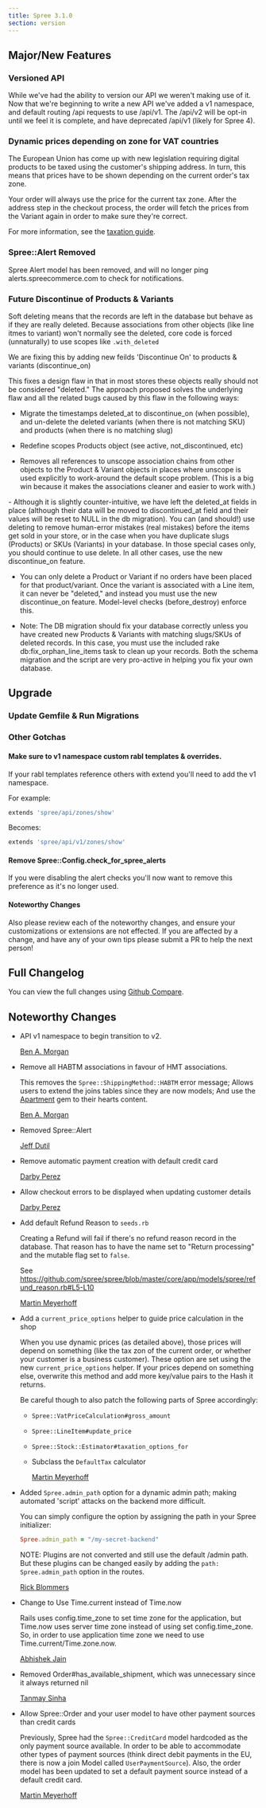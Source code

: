 ```yaml
---
title: Spree 3.1.0
section: version
---
```


## Major/New Features

### Versioned API

While we've had the ability to version our API we weren't making use of it.
Now that we're beginning to write a new API we've added a v1 namespace,
and default routing /api requests to use /api/v1.  The /api/v2 will be opt-in
until we feel it is complete, and have deprecated /api/v1 (likely for Spree 4).

### Dynamic prices depending on zone for VAT countries

The European Union has come up with new legislation requiring digital products
to be taxed using the customer's shipping address. In turn, this means that prices
have to be shown depending on the current order's tax zone.

Your order will always use the price for the current tax zone. After the address step in
the checkout process, the order will fetch the prices from the Variant again in order to
make sure they're correct.

For more information, see the [taxation guide](https://guides.spreecommerce.com/developer/taxation.html).

### Spree::Alert Removed

Spree Alert model has been removed, and will no longer ping alerts.spreecommerce.com
to check for notifications.

### Future Discontinue of Products & Variants
Soft deleting means that the records are left in the database but behave as if they are really deleted. Because associations from other objects (like line itmes to variant) won't normally see the deleted, core code is forced (unnaturally) to use scopes like ```.with_deleted```

We are fixing this by adding new feilds 'Discontinue On' to products & variants (discontinue_on)

This fixes a design flaw in that in most stores these objects really should not be considered "deleted."  The approach proposed solves the underlying flaw and all the related bugs caused by this flaw in the following ways:

- Migrate the timestamps deleted_at to discontinue_on (when possible), and un-delete the deleted variants (when there is not matching SKU) and products (when there is no matching slug)

- Redefine scopes Products object (see active, not_discontinued, etc)

- Removes all references to unscope association chains from other objects to the Product & Variant objects in places where unscope is used explicitly to work-around the default scope problem. (This is a big win because it makes the associations cleaner and easier to work with.)

- Although it is slightly counter-intuitive, we have left the deleted_at fields in place (although their data will be moved to discontinued_at field and their values will be reset to NULL in the db migration). You can (and should!) use deleting to remove human-error mistakes (real mistakes) before the items get sold in your store, or in the case when you have duplicate slugs (Products) or SKUs (Variants) in your database. In those special cases only, you should continue to use delete. In all other cases, use the new discontinue_on feature.

- You can only delete a Product or Variant if no orders have been placed for that product/variant. Once the variant is associated with a Line item, it can never be "deleted," and instead you must use the new discontinue_on feature. Model-level checks (before_destroy) enforce this.

- Note: The DB migration should fix your database correctly unless you have created new Products & Variants with matching slugs/SKUs of deleted records. In this case, you must use the included rake db:fix_orphan_line_items task to clean up your records. Both the schema migration and the script are very pro-active in helping you fix your own database.



## Upgrade

### Update Gemfile & Run Migrations

### Other Gotchas

#### Make sure to v1 namespace custom rabl templates & overrides.

If your rabl templates reference others with extend you'll need to add the v1 namespace.

For example:

```ruby
extends 'spree/api/zones/show'
```

Becomes:

```ruby
extends 'spree/api/v1/zones/show'
```

#### Remove Spree::Config.check_for_spree_alerts

If you were disabling the alert checks you'll now want to remove this preference as it's no longer used.

#### Noteworthy Changes

Also please review each of the noteworthy changes, and ensure your customizations
or extensions are not effected. If you are affected by a change, and have any
of your own tips please submit a PR to help the next person!

## Full Changelog

You can view the full changes using [Github Compare](https://github.com/spree/spree/compare/3-0-stable...3-1-stable).

## Noteworthy Changes

* API v1 namespace to begin transition to v2.

    [Ben A. Morgan](https://github.com/spree/spree/pull/6046)

* Remove all HABTM associations in favour of HMT associations.

    This removes the `Spree::ShippingMethod::HABTM` error message;
    Allows users to extend the joins tables since they are now models;
    And use the [Apartment](https://github.com/influitive/apartment) gem to their hearts content.

    [Ben A. Morgan](https://github.com/spree/spree/pull/6627)

* Removed Spree::Alert

    [Jeff Dutil](https://github.com/spree/spree/pull/6516)

* Remove automatic payment creation with default credit card

    [Darby Perez](https://github.com/spree/spree/pull/6601)

* Allow checkout errors to be displayed when updating customer details

    [Darby Perez](https://github.com/spree/spree/pull/6604)

* Add default Refund Reason to `seeds.rb`

  Creating a Refund will fail if there's no refund reason record in the database. That
  reason has to have the name set to "Return processing" and the mutable flag set to `false`.

  See https://github.com/spree/spree/blob/master/core/app/models/spree/refund_reason.rb#L5-L10

    [Martin Meyerhoff](https://github.com/spree/spree/pull/6528)

* Add a `current_price_options` helper to guide price calculation in the shop

  When you use dynamic prices (as detailed above), those prices will depend on something
  (like the tax zon of the current order, or whether your customer is a business customer).
  These option are set using the new `current_price_options` helper. If your prices depend on
  something else, overwrite this method and add more key/value pairs to the Hash it returns.

  Be careful though to also patch the following parts of Spree accordingly:

  * `Spree::VatPriceCalculation#gross_amount`
  * `Spree::LineItem#update_price`
  * `Spree::Stock::Estimator#taxation_options_for`
  * Subclass the `DefaultTax` calculator

    [Martin Meyerhoff](https://github.com/spree/spree/pull/6662)

* Added `Spree.admin_path` option for a dynamic admin path; making automated 'script' attacks on the backend more difficult.

  You can simply configure the option by assigning the path in your Spree initializer:
  ```ruby
  Spree.admin_path = "/my-secret-backend"
  ```

  NOTE: Plugins are not converted and still use the default /admin path. But these plugins can be
  changed easily by adding the `path: Spree.admin_path` option in the routes.

    [Rick Blommers](https://github.com/spree/spree/pull/6739)

* Change to Use Time.current instead of Time.now

    Rails uses config.time_zone to set time zone for the application, but Time.now uses server time zone instead
    of using set config.time_zone. So, in order to use application time zone we need to use Time.current/Time.zone.now.

    [Abhishek Jain](https://github.com/spree/spree/pull/6761)

* Removed Order#has_available_shipment, which was unnecessary since it always returned nil

    [Tanmay Sinha](https://github.com/spree/spree/pull/7007)

* Allow Spree::Order and your user model to have other payment sources than credit cards

    Previously, Spree had the `Spree::CreditCard` model hardcoded as the only payment source available. In order to be able to accommodate other types of payment sources (think direct debit payments in the EU, there is now a join Model called `UserPaymentSource`). Also, the order model has been updated to set a default payment source instead of a default credit card.

    [Martin Meyerhoff](https://github.com/spree/spree/pull/6831)

